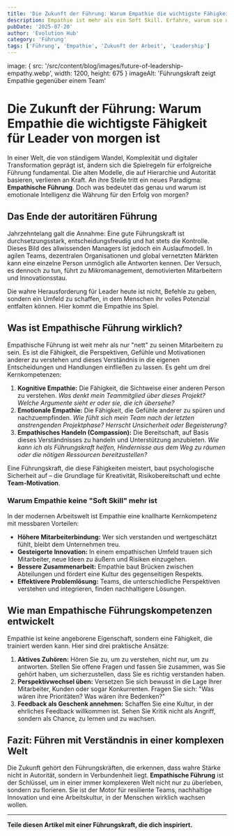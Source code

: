 ```yaml
---
title: 'Die Zukunft der Führung: Warum Empathie die wichtigste Fähigkeit für Leader von morgen ist.'
description: Empathie ist mehr als ein Soft Skill. Erfahre, warum sie die entscheidende Kompetenz für die Führungskräfte der Zukunft ist.
pubDate: '2025-07-20'
author: 'Evolution Hub'
category: 'Führung'
tags: ['Führung', 'Empathie', 'Zukunft der Arbeit', 'Leadership']
---
```

image: { src: '/src/content/blog/images/future-of-leadership-empathy.webp', width: 1200, height: 675 }
imageAlt: 'Führungskraft zeigt Empathie gegenüber einem Team'

# Die Zukunft der Führung: Warum Empathie die wichtigste Fähigkeit für Leader von morgen ist

In einer Welt, die von ständigem Wandel, Komplexität und digitaler Transformation geprägt ist, ändern sich die Spielregeln für erfolgreiche Führung fundamental. Die alten Modelle, die auf Hierarchie und Autorität basieren, verlieren an Kraft. An ihre Stelle tritt ein neues Paradigma: **Empathische Führung**. Doch was bedeutet das genau und warum ist emotionale Intelligenz die Währung für den Erfolg von morgen?

## Das Ende der autoritären Führung

Jahrzehntelang galt die Annahme: Eine gute Führungskraft ist durchsetzungsstark, entscheidungsfreudig und hat stets die Kontrolle. Dieses Bild des allwissenden Managers ist jedoch ein Auslaufmodell. In agilen Teams, dezentralen Organisationen und global vernetzten Märkten kann eine einzelne Person unmöglich alle Antworten kennen. Der Versuch, es dennoch zu tun, führt zu Mikromanagement, demotivierten Mitarbeitern und Innovationsstau.

Die wahre Herausforderung für Leader heute ist nicht, Befehle zu geben, sondern ein Umfeld zu schaffen, in dem Menschen ihr volles Potenzial entfalten können. Hier kommt die Empathie ins Spiel.

## Was ist Empathische Führung wirklich?

Empathische Führung ist weit mehr als nur "nett" zu seinen Mitarbeitern zu sein. Es ist die Fähigkeit, die Perspektiven, Gefühle und Motivationen anderer zu verstehen und dieses Verständnis in die eigenen Entscheidungen und Handlungen einfließen zu lassen. Es geht um drei Kernkompetenzen:

1.  **Kognitive Empathie:** Die Fähigkeit, die Sichtweise einer anderen Person zu verstehen. *Was denkt mein Teammitglied über dieses Projekt? Welche Argumente sieht er oder sie, die ich übersehe?*
2.  **Emotionale Empathie:** Die Fähigkeit, die Gefühle anderer zu spüren und nachzuempfinden. *Wie fühlt sich mein Team nach der letzten anstrengenden Projektphase? Herrscht Unsicherheit oder Begeisterung?*
3.  **Empathisches Handeln (Compassion):** Die Bereitschaft, auf Basis dieses Verständnisses zu handeln und Unterstützung anzubieten. *Wie kann ich als Führungskraft helfen, Hindernisse aus dem Weg zu räumen oder die nötigen Ressourcen bereitzustellen?*

Eine Führungskraft, die diese Fähigkeiten meistert, baut psychologische Sicherheit auf – die Grundlage für Kreativität, Risikobereitschaft und echte **Team-Motivation**.

### Warum Empathie keine "Soft Skill" mehr ist

In der modernen Arbeitswelt ist Empathie eine knallharte Kernkompetenz mit messbaren Vorteilen:

*   **Höhere Mitarbeiterbindung:** Wer sich verstanden und wertgeschätzt fühlt, bleibt dem Unternehmen treu.
*   **Gesteigerte Innovation:** In einem empathischen Umfeld trauen sich Mitarbeiter, neue Ideen zu äußern und Risiken einzugehen.
*   **Bessere Zusammenarbeit:** Empathie baut Brücken zwischen Abteilungen und fördert eine Kultur des gegenseitigen Respekts.
*   **Effektivere Problemlösung:** Teams, die unterschiedliche Perspektiven verstehen und integrieren, finden nachhaltigere Lösungen.

## Wie man Empathische Führungskompetenzen entwickelt

Empathie ist keine angeborene Eigenschaft, sondern eine Fähigkeit, die trainiert werden kann. Hier sind drei praktische Ansätze:

1.  **Aktives Zuhören:** Hören Sie zu, um zu verstehen, nicht nur, um zu antworten. Stellen Sie offene Fragen und fassen Sie zusammen, was Sie gehört haben, um sicherzustellen, dass Sie es richtig verstanden haben.
2.  **Perspektivwechsel üben:** Versetzen Sie sich bewusst in die Lage Ihrer Mitarbeiter, Kunden oder sogar Konkurrenten. Fragen Sie sich: "Was wären ihre Prioritäten? Was wären ihre Bedenken?"
3.  **Feedback als Geschenk annehmen:** Schaffen Sie eine Kultur, in der ehrliches Feedback willkommen ist. Sehen Sie Kritik nicht als Angriff, sondern als Chance, zu lernen und zu wachsen.

## Fazit: Führen mit Verständnis in einer komplexen Welt

Die Zukunft gehört den Führungskräften, die erkennen, dass wahre Stärke nicht in Autorität, sondern in Verbundenheit liegt. **Empathische Führung** ist der Schlüssel, um in einer immer komplexeren Welt nicht nur zu überleben, sondern zu florieren. Sie ist der Motor für resiliente Teams, nachhaltige Innovation und eine Arbeitskultur, in der Menschen wirklich wachsen wollen.

---

**Teile diesen Artikel mit einer Führungskraft, die dich inspiriert.**